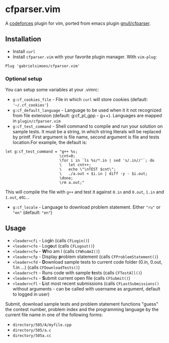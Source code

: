 # cfparser.vim
A [codeforces](http://codeforces.com) plugin for vim, ported from emacs plugin [gnull/cfparser](https://github.com/gnull/cfparser).

## Installation
- Install `curl`
- Install `cfparser.vim` with your favorite plugin manager. With `vim-plug`:

```
Plug 'gabrielsimoes/cfparser.vim'
```

### Optional setup
You can setup some variables at your .vimrc:
- `g:cf_cookies_file` - File in which `curl` will store cookies (default: `'~/.cf_cookies'`)
- `g:cf_default_language` - Language to be used when it it not recognized from file extension (default: g:cf_pl_gpp - g++). Languages are mapped in `plugin/cfparser.vim`
- `g:cf_test_command` - Shell command to compile and run your solution on sample tests. It must be a string, in which string literals will be replaced by printf. First argument is file name, second argument is file and tests location.For example, the default is:

```
let g:cf_test_command = "g++ %s;
                        \cnt=0;
                        \for i in `ls %s/*.in | sed 's/.in//'`; do
                        \   let cnt++;
                        \   echo \"\nTEST $cnt\";
                        \   ./a.out < $i.in | diff -y - $i.out;
                        \done;
                        \rm a.out;"
```
This will compile the file with `g++` and test it against `0.in` and `0.out`, `1.in` and `1.out`, etc...
- `g:cf_locale` - Language to download problem statement. Either `"ru"` or `"en"` (default: `"en"`)

## Usage
- `<leader>cfi` - Log**i**n (calls `CFLogin()`)
- `<leader>cfo` - Log**o**ut (calls `CFLogout()`)
- `<leader>cfw` - **W**ho am I (calls `CFWhoAmI()`)
- `<leader>cfp` - Display **p**roblem statement (calls `CFProblemStatement()`)
- `<leader>cfd` - **D**ownload sample tests to current code folder (0.in, 0.out, 1.in ...) (calls `CFDownloadTests()`)
- `<leader>cft` - Runs code with sample **t**ests (calls `CFTestAll()`)
- `<leader>cfs` - **S**ubmit current open file (calls `CFSubmit()`)
- `<leader>cfl` - **L**ist most recent submissions (calls `CFLastSubmissions()` without arguments - can be called with username as argument, default to logged in user)

Submit, download sample tests and problem statement functions "guess" the contest number, problem index and the programming language by the current file name in one of the following forms:
- `directory/505/A/myfile.cpp`
- `directory/505/a.c`
- `directory/505a.cc`
